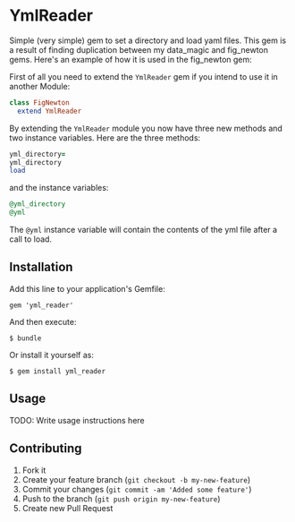 # YmlReader

Simple (very simple) gem to set a directory and load yaml files.  This gem is a result of finding duplication between my data_magic and fig_newton gems.  Here's an example of how it is used in the fig_newton gem:

First of all you need to extend the `YmlReader` gem if you intend to use it in another Module:

````ruby
class FigNewton
  extend YmlReader
````

By extending the `YmlReader` module you now have three new methods and two instance variables. Here are the three methods:

````ruby
yml_directory=
yml_directory
load
````

and the instance variables:

````ruby
@yml_directory
@yml
````

The `@yml` instance variable will contain the contents of the yml file after a call to load.

## Installation

Add this line to your application's Gemfile:

    gem 'yml_reader'

And then execute:

    $ bundle

Or install it yourself as:

    $ gem install yml_reader

## Usage

TODO: Write usage instructions here

## Contributing

1. Fork it
2. Create your feature branch (`git checkout -b my-new-feature`)
3. Commit your changes (`git commit -am 'Added some feature'`)
4. Push to the branch (`git push origin my-new-feature`)
5. Create new Pull Request

